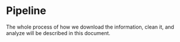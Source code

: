 # Pipeline

The whole process of how we download the information, clean it, and analyze will be described in this document.